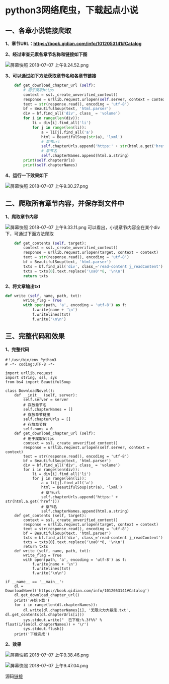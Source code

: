 # python3网络爬虫，下载起点小说

## 一、各章小说链接爬取

**1、章节URL：https://book.qidian.com/info/1012053141#Catalog**

**2、经过审查元素各章节名称和链接如下图**

![屏幕快照 2018-07-07 上午9.24.52.png](https://upload-images.jianshu.io/upload_images/4605151-c73ac7110b1867bb.png?imageMogr2/auto-orient/strip%7CimageView2/2/w/1240)

**3、可以通过如下方法获取章节名和各章节链接**

```python
    def get_download_chapter_url (self):
        # 用于爬取https
        context = ssl._create_unverified_context()
        response = urllib.request.urlopen(self.server, context = context)
        text = str(response.read(), encoding = 'utf-8')
        bf = BeautifulSoup(text, 'html.parser')
        div = bf.find_all('div', class_ = 'volume')
        for i in range(len(div)):
            li = div[i].find_all('li')
            for j in range(len(li)):
                a = li[j].find_all('a')
                html = BeautifulSoup(str(a), 'lxml')
                # 章节url
                self.chapterUrls.append('https:' + str(html.a.get('href')))
                # 章节名
                self.chapterNames.append(html.a.string)
        print(self.chapterUrls)
        print(self.chapterNames)
```

**4、运行一下效果如下**

![屏幕快照 2018-07-07 上午9.30.27.png](https://upload-images.jianshu.io/upload_images/4605151-954fa89a181c0fb1.png?imageMogr2/auto-orient/strip%7CimageView2/2/w/1240)

## 二、爬取所有章节内容，并保存到文件中

**1、爬取章节内容**

![屏幕快照 2018-07-07 上午9.33.11.png](https://upload-images.jianshu.io/upload_images/4605151-4eaffdd9ff3ce388.png?imageMogr2/auto-orient/strip%7CimageView2/2/w/1240)
可以看出，小说章节内容全在某个div下，可通过下面方法爬取
```python
    def get_contents (self, target):
        context = ssl._create_unverified_context()
        response = urllib.request.urlopen(target, context = context)
        text = str(response.read(), encoding = 'utf-8')
        bf = BeautifulSoup(text, 'html.parser')
        txts = bf.find_all('div', class_='read-content j_readContent')
        txts = txts[0].text.replace('\xa0'*8, '\n\n')
        return txts
```

**2、将文章输出txt**

```python
def write (self, name, path, txt):
        write_flag = True
        with open(path, 'a', encoding = 'utf-8') as f:
            f.write(name + '\n')
            f.writelines(txt)
            f.write('\n\n')
```

## 三、完整代码和效果

**1、完整代码**

```
#！/usr/bin/env Python3
# -*- coding:UTF-8 -*-

import urllib.request
import string, ssl, sys
from bs4 import BeautifulSoup

class DownloadNovel():
    def __init__ (self, server):
        self.server = server
        # 存放章节名
        self.chapterNames = []
        # 存放章节链接
        self.chapterUrls = []
        # 存放章节数
        self.nums = 0
    def get_download_chapter_url (self):
        # 用于爬取https
        context = ssl._create_unverified_context()
        response = urllib.request.urlopen(self.server, context = context)
        text = str(response.read(), encoding = 'utf-8')
        bf = BeautifulSoup(text, 'html.parser')
        div = bf.find_all('div', class_ = 'volume')
        for i in range(len(div)):
            li = div[i].find_all('li')
            for j in range(len(li)):
                a = li[j].find_all('a')
                html = BeautifulSoup(str(a), 'lxml')
                # 章节url
                self.chapterUrls.append('https:' + str(html.a.get('href')))
                # 章节名
                self.chapterNames.append(html.a.string)
    def get_contents (self, target):
        context = ssl._create_unverified_context()
        response = urllib.request.urlopen(target, context = context)
        text = str(response.read(), encoding = 'utf-8')
        bf = BeautifulSoup(text, 'html.parser')
        txts = bf.find_all('div', class_='read-content j_readContent')
        txts = txts[0].text.replace('\xa0'*8, '\n\n')
        return txts
    def write (self, name, path, txt):
        write_flag = True
        with open(path, 'a', encoding = 'utf-8') as f:
            f.write(name + '\n')
            f.writelines(txt)
            f.write('\n\n')

if __name__ == '__main__':
    dl = DownloadNovel('https://book.qidian.com/info/1012053141#Catalog')
    dl.get_download_chapter_url()
    print('开始下载')
    for i in range(len(dl.chapterNames)):
        dl.write(dl.chapterNames[i], '无限火力大暴走.txt', dl.get_contents(dl.chapterUrls[i]))
        sys.stdout.write("  已下载:%.3f%%" %  float(i/len(dl.chapterNames)) + '\r')
        sys.stdout.flush()
    print('下载完成')
```

**2、效果**

![屏幕快照 2018-07-07 上午9.38.46.png](https://upload-images.jianshu.io/upload_images/4605151-0cec4f9d23b8a56c.png?imageMogr2/auto-orient/strip%7CimageView2/2/w/1240)


![屏幕快照 2018-07-07 上午9.47.04.png](https://upload-images.jianshu.io/upload_images/4605151-22d26d9c5cff0d9e.png?imageMogr2/auto-orient/strip%7CimageView2/2/w/1240)

源码[链接](https://github.com/sunnyShining/python-spider/tree/master/downloadNovel)